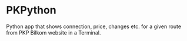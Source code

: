 # PKPython
Python app that shows connection, price, changes etc. for a given route from PKP Bilkom website in a Terminal.
